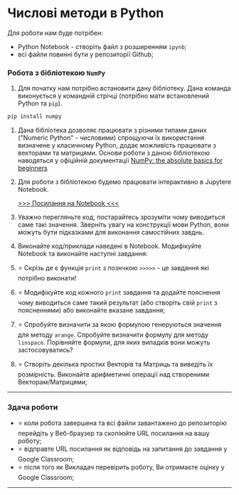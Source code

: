 # Числові методи в Python

Для роботи нам буде потрібен:
- Python Notebook - створіть файл з розширенням `ipynb`; 
- всі файли повинні бути у репозиторії Github;

### Робота з бібліотекою `NumPy`
1. Для початку нам потрібно встановити дану бібліотеку. Дана команда виконується у командній стрічці (потрібно мати встановлений Python та `pip`).
```bash
pip install numpy 
```
1. Дана бібліотека дозволяє працювати з різними типами даних ("Numeric Python" - числовими) спрощуючи їх використання визначене у класичному Python, додає можливість працювати з векторами та матрицями. Основи роботи з даною бібліотекою наводяться у офіційній документації [NumPy: the absolute basics for beginners](https://numpy.org/doc/stable/user/absolute_beginners.html)
1. Для роботи з бібліотекою будемо працювати інтерактивно в Jupytere Notebook.

    [>>> Посилання на Notebook <<<](./11/test_numpy.ipynb)

1. Уважно перегляньте код, постарайтесь зрозуміти чому виводиться саме такі значення. Зверніть увагу на конструкції мови Python, вони можуть бути підказками для виконання самостійних завднь.
1. Виконайте код/приклади наведені в Notebook. Модифікуйте Notebook та виконайте наступні завдання:
1. :star: Скрізь де є функція `print` з познчкою `>>>>>` - це завдання які потрібно виконати!
1. :star: Модифікуйте код кожного `print` завдання та додайте пояснення чому виводиться саме такий результат (або створіть свій `print` з поясненнями) або виконайте вказане завдання;


1. :star: Спробуйте визначити за якою формулою генеруються значення для методу `arange`. Спробуйте визначити формулу для методу `linspace`. Порівняйте формули, для яких випадків вони можуть застосовуватись?
1. :star: Створіть декілька простих Векторів та Матриць та виведіть їх розмірність. Виконайте арифметичні операції над створеними Векторам/Матрицями;

---

### Здача роботи
- :star: коли робота завершена та всі файли завантажено до репозиторію перейдіть у Веб-браузер та скопіюйте URL посилання на вашу роботу;
- :star: відправте URL посилання як відповідь на запитання до завдання у Google Classroom;
- :star: після того як Викладач перевірить роботу, Ви отримаєте оцінку у Google Classroom;

---